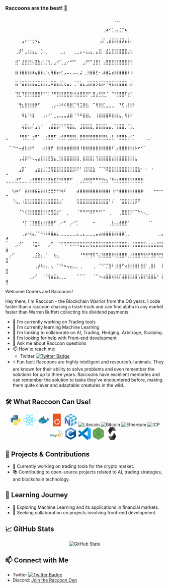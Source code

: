 ### Raccoons are the best! 👋



⠀⠀⠀⠀⠀⠀⠀⠀⠀⠀⠀⠀⠀⠀⠀⠀⠀⠀⠀⠀⠀⠀⠀⠀⠀⠀⠀⠀⠀⠀⠀⠀⠀⠀⣀⡀⠀⠀⠀⠀⠀⠀⠀⠀⠀⠀⠀⠀⠀⠀
⠀⠀⠀⠀⠀⠀⠀⠀⠀⠀⠀⠀⠀⠀⠀⠀⠀⠀⠀⠀⠀⠀⠀⠀⠀⠀⠀⠀⠀⠀⢀⡴⠊⣁⣤⣈⡉⢦⠀⠀⠀⠀⠀⠀⠀⠀⠀⠀⠀⠀
⠀⠀⠀⠀⠀⣠⠖⠒⢒⠲⣄⠀⠀⠀⠀⠀⠀⠀⠀⠀⠀⠀⠀⠀⠀⠀⠀⠀⠀⢠⡏⢀⣾⣿⣿⣾⡽⣦⣧⠀⠀⠀⠀⠀⠀⠀⠀⠀⠀⠀
⠀⠀⠀⢀⡾⠃⣠⣶⣦⣄⠀⡑⢄⠀⠀⠀⠀⣀⡄⠀⠀⢀⣀⡤⠤⣤⣤⡀⣤⣿⠀⣾⣥⣿⣿⣿⣿⣿⣼⡆⠀⠀⠀⠀⠀⠀⠀⠀⠀⠀
⠀⠀⠀⣾⠁⣼⣿⣿⡧⣽⣷⡜⣌⢳⡀⣠⠞⢁⣠⠔⠚⠋⠀⠀⣠⠟⠋⣸⣿⡇⢠⣿⣿⣿⣿⣿⣿⣿⡿⡇⠀⠀⠀⠀⠀⠀⠀⠀⠀⠀
⠀⠀⠀⣿⢸⣿⣿⣿⡿⣦⣿⣿⡌⢆⢻⣿⣶⢋⣠⠤⠄⡤⢄⣬⢀⣘⣿⣿⣋⠂⣼⣿⣥⣾⣿⣿⣿⣿⠇⡇⠀⠀⠀⠀⠀⠀⠀⠀⠀⠀
⠀⠀⠀⣿⠘⣿⣿⣿⣿⣬⣋⣿⣿⣀⠿⣿⣶⣏⢖⣤⡀⢈⠙⣷⣆⣸⡿⣿⡻⣿⡿⠛⢿⣿⣿⣿⣿⣿⢰⡇⠀⠀⠀⠀⠀⠀⠀⠀⠀⠀
⠀⠀⠀⢹⣇⠹⣿⣿⣿⣿⣿⠟⠋⠅⠘⠛⣿⣿⣿⣯⣿⢺⣾⣿⣿⡟⢃⣿⣴⣻⣟⡈⠀⠙⢻⣿⣿⠏⣾⠁⠀⠀⠀⠀⠀⠀⠀⠀⠀⠀
⠀⠀⠀⠀⢻⣆⣿⣿⣿⡿⠋⠀⠀⠀⢀⡠⠬⠾⠮⢿⣿⡉⢻⣩⣿⣧⠀⠉⢿⣿⣏⣀⣀⣀⠀⠙⢏⢠⣿⡿⠀⠀⠀⠀⠀⠀⠀⠀⠀⠀
⠀⠀⠀⠀⠀⠻⣧⠙⣿⠀⠀⢀⡴⠊⠁⣀⣤⣤⣤⣼⣿⠈⠙⠛⣿⣿⡄⠀⢸⣿⣿⣿⠿⣿⣿⣦⡀⢻⡿⠃⠀⠀⠀⠀⠀⠀⠀⠀⠀⠀
⠀⠀⠀⠀⠀⢶⣿⣦⠎⣠⢢⠊⠀⢠⣾⣿⡿⠛⠛⢿⣿⣆⠀⣸⣿⣿⣿⡀⣿⣿⣿⣥⣤⡈⢻⣿⣿⡀⢙⣆⠀⠀⠀⠀⠀⠀⠀⠀⠀⠀
⣄⠀⠀⠀⠘⢻⣿⡁⣰⠟⠁⠀⣰⣿⣿⠏⢠⣾⡟⢛⣿⣿⡄⣿⣿⣿⣿⣿⣿⣿⣿⣧⣠⣧⠸⣿⣿⣷⡴⣍⠀⠀⠀⢀⣀⠄⠀⠀⠀⠀
⠀⠉⠙⠒⠤⣼⣏⣾⠟⠀⠀⢠⣿⣿⡟⠀⣿⣿⣷⣾⣿⣿⣿⠸⣿⣿⣿⣷⣿⣿⣿⣿⣿⠏⣠⣿⣿⣿⣿⣷⡧⠖⠊⠁⠀⠀⠀⠀⠀⠀
⠀⠀⠀⠀⢠⢼⡿⠛⠢⢤⣴⣿⣿⣟⣻⣦⣘⣿⣿⣿⣿⣿⣿⡀⣿⣿⣿⡅⢹⣿⣿⣿⣿⣾⣿⣿⣿⣿⣿⣿⣦⠀⠀⠀⠀⠀⠀⠀⠀⠀
⠀⠀⠀⠀⣠⡿⠁⠀⠀⣠⣶⣶⣍⣛⢿⣿⣿⣿⣿⣿⣿⡿⠟⠃⢸⡿⣿⣷⠀⠉⠙⠿⣿⣿⣿⣿⣿⣿⣿⣿⣿⣷⠂⠐⠀⠐⠀⠀⠀⠒
⣀⣀⣀⣼⣋⣀⣀⣠⣾⣿⣿⣿⣿⣿⣷⣯⣝⡿⢿⡿⠋⠀⠀⣀⣼⣿⣿⠛⠛⢛⣷⣦⠈⢿⣶⣿⣿⣿⣿⣿⣿⣿⣷⠀⠀⠀⠀⠀⠀⠀
⠀⠀⢫⡶⠋⠀⣽⣿⣿⣯⣭⣽⣿⣛⣛⡛⠛⢿⠏⠀⠀⠀⣼⣿⣿⣿⣿⣿⣿⣿⣿⣿⡇⢸⠛⣿⣿⣿⣿⣿⣿⣿⡿⠀⠀⠀⠒⠒⠒⠒
⠀⠀⠘⢦⡀⠰⣿⣿⣿⣿⣿⣿⣿⣿⣿⣿⣷⡎⠀⠀⠀⠀⢿⣿⣿⣿⣿⣿⣿⣿⣿⣿⠃⠎⠀⠈⣽⣿⣿⣿⡿⠛⠀⠀⠀⠀⠀⠀⠀⠀
⠀⠀⠀⠀⠈⠑⠮⣿⣿⣿⣿⣿⡿⣟⣻⣭⡞⠁⠀⡀⠀⠀⠈⠛⠛⠛⠿⠟⠛⠛⠉⠀⢀⠀⠀⢀⣿⣿⣿⠏⠉⠓⠢⢄⡀⠀⠀⠀⠀⠀
⠀⠀⠀⠀⠀⠘⡍⢈⣹⣿⣯⣶⣿⣿⣿⠋⢀⠔⠋⠀⡠⠊⡁⠀⠀⠀⠀⠒⠀⠀⠀⠀⢀⣧⣤⣾⣿⣟⠁⠀⠀⠀⠀⠀⠈⠁⠀⠀⠀⠀
⠀⠀⠀⠀⠀⢀⡴⠻⣧⡈⠉⠛⠿⠿⣿⣶⣅⣀⣀⣀⣀⣀⣅⣀⣄⣀⣀⣀⣤⣴⣾⣿⣿⣿⣿⣿⡿⢁⡀⠀⠀⠀⠀⠀⠀⠀⠀⢀⣠⣾
⠀⠀⠀⡠⠞⠁⠀⠀⠸⣽⠦⠀⠀⡠⠋⠀⠈⠛⠻⠛⠿⠿⠿⣿⣟⣟⢿⣟⣿⣿⣿⣿⣿⣿⣿⣿⣿⣯⡶⣺⣿⣿⣿⣷⣶⣶⣶⣿⣿⣿
⠀⡠⠊⠀⠀⠀⠀⠀⢀⣨⣵⣄⡈⠀⠀⢦⣄⠀⠀⠀⠀⠀⠀⠘⠛⠟⢻⠯⠩⣌⣿⣿⣿⠿⣿⣿⣿⠿⣠⣿⣿⣿⢻⣿⡟⣻⡿⢻⣻⣿
⠀⠀⠀⠀⠀⠀⠀⠀⠀⢀⡼⢿⣦⡀⢄⠀⠉⠛⠶⢤⣤⣀⡀⢀⠀⠀⠀⢀⠀⠉⠋⡉⣻⠇⣺⣿⠋⢴⣿⣿⣿⡇⣻⡏⢀⣿⡇⠀⢸⣿
⠀⠀⠀⠀⠀⠀⠀⢀⡠⠊⠀⠀⠙⢻⣶⣭⣦⣀⣀⠀⠀⠀⠉⠉⠉⠀⠀⠈⠉⠲⢴⣿⣿⢾⣿⡏⢼⣿⣿⣿⣿⢡⣿⡟⣿⣿⣧⠃⢸⣿

Welcome Coders and Raccoons!

Hey there, I'm Raccoon - the Blockchain Warrior from the OG years. I code faster than a raccoon chasing a trash truck and can find alpha in any market faster than Warren Buffett collecting his dividend payments.

- 🔭 I’m currently working on Trading tools
- 🌱 I’m currently learning Machine Learning
- 👯 I’m looking to collaborate on AI, Trading, Hedging, Arbitrage, Scalping.
- 🤔 I’m looking for help with Front-end development
- 💬 Ask me about Raccoon questions
- 📫 How to reach me:
  - Twitter [![Twitter Badge](https://img.shields.io/twitter/follow/DaCryptoRaccoon?style=social)](https://twitter.com/DaCryptoRaccoon)
- ⚡ Fun fact: Raccoons are highly intelligent and resourceful animals. They are known for their ability to solve problems and even remember the solutions for up to three years. Raccoons have excellent memories and can remember the solution to tasks they've encountered before, making them quite clever and adaptable creatures in the wild.

## 🛠️ What Raccoon Can Use!

<p align="center">
  <img src="https://raw.githubusercontent.com/devicons/devicon/master/icons/python/python-original.svg" alt="Python" width="40" height="40"/>
  <img src="https://raw.githubusercontent.com/devicons/devicon/master/icons/react/react-original.svg" alt="React" width="40" height="40"/>
  <img src="https://raw.githubusercontent.com/devicons/devicon/master/icons/docker/docker-original.svg" alt="Docker" width="40" height="40"/>
  <img src="https://raw.githubusercontent.com/devicons/devicon/master/icons/ubuntu/ubuntu-plain.svg" alt="Ubuntu" width="40" height="40"/>
  <img src="https://raw.githubusercontent.com/devicons/devicon/master/icons/numpy/numpy-original.svg" alt="NumPy" width="40" height="40"/>
  <img src="https://github.com/spothq/cryptocurrency-icons/blob/master/32%402x/color/ltc%402x.png" alt="Litecoin" width="40" height="40"/>
  <img src="https://github.com/spothq/cryptocurrency-icons/blob/master/32%402x/color/btc%402x.png" alt="Bitcoin" width="40" height="40"/>
  <img src="https://github.com/spothq/cryptocurrency-icons/blob/master/32%402x/color/eth%402x.png" alt="Ethereum" width="40" height="40"/>
  <img src="https://github.com/spothq/cryptocurrency-icons/blob/master/32%402x/color/icp%402x.png" alt="ICP" width="40" height="40"/>
  <img src="https://raw.githubusercontent.com/devicons/devicon/master/icons/mysql/mysql-original-wordmark.svg" alt="MySQL" width="40" height="40"/>
  <img src="https://raw.githubusercontent.com/devicons/devicon/master/icons/c/c-original.svg" alt="C" width="40" height="40"/>
  <img src="https://raw.githubusercontent.com/devicons/devicon/master/icons/vscode/vscode-original.svg" alt="VSCode" width="40" height="40"/>
  <img src="https://raw.githubusercontent.com/devicons/devicon/master/icons/nodejs/nodejs-plain.svg" alt="Node.js" width="40" height="40"/>
  <img src="https://raw.githubusercontent.com/devicons/devicon/master/icons/solidity/solidity-original.svg" alt="Solidity" width="40" height="40"/>
</p>


## 🔧 Projects & Contributions

- 🚀 Currently working on trading tools for the crypto market.
- 📚 Contributing to open-source projects related to AI, trading strategies, and blockchain technology.

## 🌱 Learning Journey

- 🤖 Exploring Machine Learning and its applications in financial markets.
- 🚧 Seeking collaboration on projects involving front-end development.

## 📈 GitHub Stats

<p align="center">
  <img src="https://github-readme-stats.vercel.app/api?username=DaCryptoRaccoon&show_icons=true&hide_border=true" alt="GitHub Stats"/>
</p>

## 📫 Connect with Me

- Twitter [![Twitter Badge](https://img.shields.io/twitter/follow/DaCryptoRaccoon?style=social)](https://twitter.com/DaCryptoRaccoon)
- Discord: [Join the Raccoon Den](https://discord.gg/9qVYajHsd2)
